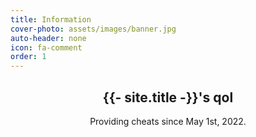```yaml
---
title: Information
cover-photo: assets/images/banner.jpg
auto-header: none
icon: fa-comment
order: 1
---
```

<header>
  <h2 class="bold">{{- site.title -}}'s  <span class="rainbow_tenacity rainbow" style="display: inline;">qol</span></h2>
  <p>Providing cheats since May 1st, 2022.</p>
</header>